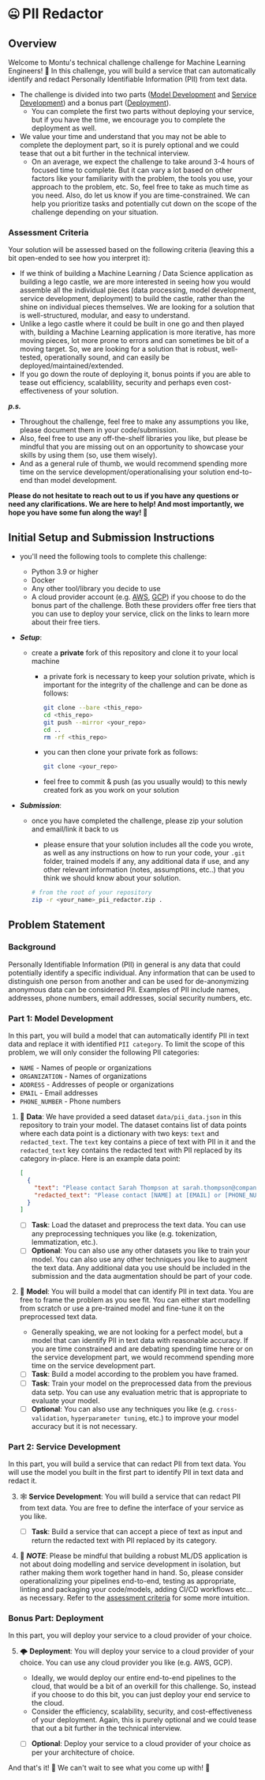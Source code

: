 # 🤐 PII Redactor

## Overview

Welcome to Montu's technical challenge challenge for Machine Learning Engineers! 🎉 In this challenge, you will build a service that can automatically identify and redact Personally Identifiable Information (PII) from text data.

- The challenge is divided into two parts ([Model Development](#part-1-model-development) and [Service Development](#part-2-service-development)) and a bonus part ([Deployment](#bonus-part-deployment)).
  - You can complete the first two parts without deploying your service, but if you have the time, we encourage you to complete the deployment as well.
- We value your time and understand that you may not be able to complete the deployment part, so it is purely optional and we could tease that out a bit further in the technical interview.
  - On an average, we expect the challenge to take around 3-4 hours of focused time to complete. But it can vary a lot based on other factors like your familiarity with the problem, the tools you use, your approach to the problem, etc. So, feel free to take as much time as you need. Also, do let us know if you are time-constrained. We can help you prioritize tasks and potentially cut down on the scope of the challenge depending on your situation.

### Assessment Criteria

Your solution will be assessed based on the following criteria (leaving this a bit open-ended to see how you interpret it):

- If we think of building a Machine Learning / Data Science application as building a lego castle, we are more interested in seeing how you would assemble all the individual pieces (data processing, model development, service development, deployment) to build the castle, rather than the shine on individual pieces themselves. We are looking for a solution that is well-structured, modular, and easy to understand.
- Unlike a lego castle where it could be built in one go and then played with, building a Machine Learning application is more iterative, has more moving pieces, lot more prone to errors and can sometimes be bit of a moving target. So, we are looking for a solution that is robust, well-tested, operationally sound, and can easily be deployed/maintained/extended.
- If you go down the route of deploying it, bonus points if you are able to tease out efficiency, scalablility, security and perhaps even cost-effectiveness of your solution.

**_p.s._**

- Throughout the challenge, feel free to make any assumptions you like, please document them in your code/submission.
- Also, feel free to use any off-the-shelf libraries you like, but please be mindful that you are missing out on an opportunity to showcase your skills by using them (so, use them wisely). 
- And as a general rule of thumb, we would recommend spending more time on the service development/operationalising your solution end-to-end than model development.

**Please do not hesitate to reach out to us if you have any questions or need any clarifications. We are here to help! And most importantly, we hope you have some fun along the way! 🥳**


## Initial Setup and Submission Instructions

- you'll need the following tools to complete this challenge:
  - Python 3.9 or higher
  - Docker
  - Any other tool/library you decide to use
  - A cloud provider account (e.g. [AWS](https://aws.amazon.com/free/?all-free-tier.sort-by=item.additionalFields.SortRank&all-free-tier.sort-order=asc&awsf.Free%20Tier%20Types=*all&awsf.Free%20Tier%20Categories=*all), [GCP](https://cloud.google.com/free?hl=en)) if you choose to do the bonus part of the challenge. Both these providers offer free tiers that you can use to deploy your service, click on the links to learn more about their free tiers.

- **_Setup_**:
  - create a **private** fork of this repository and clone it to your local machine
    - a private fork is necessary to keep your solution private, which is important for the integrity of the challenge and can be done as follows:

        ```bash
        git clone --bare <this_repo>
        cd <this_repo>
        git push --mirror <your_repo>
        cd ..
        rm -rf <this_repo>
        ```

    - you can then clone your private fork as follows:

        ```bash
        git clone <your_repo>
        ```

    - feel free to commit & push (as you usually would) to this newly created fork as you work on your solution
  
- **_Submission_**:
  - once you have completed the challenge, please zip your solution and email/link it back to us
    - please ensure that your solution includes all the code you wrote, as well as any instructions on how to run your code, your `.git` folder, trained models if any, any additional data if use, and any other relevant information (notes, assumptions, etc..) that you think we should know about your solution.

    ```bash
    # from the root of your repository
    zip -r <your_name>_pii_redactor.zip .
    ```

## Problem Statement

### Background

Personally Identifiable Information (PII) in general is any data that could potentially identify a specific individual. Any information that can be used to distinguish one person from another and can be used for de-anonymizing anonymous data can be considered PII. Examples of PII include names, addresses, phone numbers, email addresses, social security numbers, etc.

### Part 1: Model Development

In this part, you will build a model that can automatically identify PII in text data and replace it with identified `PII category`. To limit the scope of this problem, we will only consider the following PII categories:

- `NAME` - Names of people or organizations
- `ORGANIZATION` - Names of organizations
- `ADDRESS` - Addresses of people or organizations
- `EMAIL` - Email addresses
- `PHONE_NUMBER` - Phone numbers

1. 💽 **Data**: We have provided a seed dataset `data/pii_data.json` in this repository to train your model. The dataset contains list of data points where each data point is a dictionary with two keys: `text` and `redacted_text`. The `text` key contains a piece of text with PII in it and the `redacted_text` key contains the redacted text with PII replaced by its category in-place. Here is an example data point:

    ```json
    [
      {
        "text": "Please contact Sarah Thompson at sarah.thompson@company.com.au or 0422 111 222 to schedule a meeting.",
        "redacted_text": "Please contact [NAME] at [EMAIL] or [PHONE_NUMBER] to schedule a meeting."
      }
    ]
    ```

   - [ ] **Task**: Load the dataset and preprocess the text data. You can use any preprocessing techniques you like (e.g. tokenization, lemmatization, etc.).
   - [ ] **Optional**: You can also use any other datasets you like to train your model. You can also use any other techniques you like to augment the text data. Any additional data you use should be included in the submission and the data augmentation should be part of your code.

2. 🧠 **Model**: You will build a model that can identify PII in text data. You are free to frame the problem as you see fit. You can either start modelling from scratch or use a pre-trained model and fine-tune it on the preprocessed text data.

   - Generally speaking, we are not looking for a perfect model, but a model that can identify PII in text data with reasonable accuracy. If you are time constrained and are debating spending time here or on the service development part, we would recommend spending more time on the service development part.

   - [ ] **Task**: Build a model according to the problem you have framed.
   - [ ] **Task**: Train your model on the preprocessed data from the previous data setp. You can use any evaluation metric that is appropriate to evaluate your model.
   - [ ] **Optional**: You can also use any techniques you like (e.g. `cross-validation`, `hyperparameter tuning`, etc.) to improve your model accuracy but it is not necessary.

### Part 2: Service Development

In this part, you will build a service that can redact PII from text data. You will use the model you built in the first part to identify PII in text data and redact it.

3. 🕸️ **Service Development**: You will build a service that can redact PII from text data. You are free to define the interface of your service as you like.

   - [ ] **Task**: Build a service that can accept a piece of text as input and return the redacted text with PII replaced by its category.

4. 🎡 **_NOTE_**: Please be mindful that building a robust ML/DS application is not about doing modelling and service development in isolation, but rather making them work together hand in hand. So, please consider operationalizing your pipelines end-to-end, testing as appropriate, linting and packaging your code/models, adding CI/CD workflows etc... as necessary. Refer to the [assessment criteria](#assessment-criteria) for some more intuition.

### Bonus Part: Deployment

In this part, you will deploy your service to a cloud provider of your choice.

5. 🌩️ **Deployment**: You will deploy your service to a cloud provider of your choice. You can use any cloud provider you like (e.g. AWS, GCP).
  
   - Ideally, we would deploy our entire end-to-end pipelines to the cloud, that would be a bit of an overkill for this challenge. So, instead if you choose to do this bit, you can just deploy your end service to the cloud.
   - Consider the efficiency, scalability, security, and cost-effectiveness of your deployment. Again, this is purely optional and we could tease that out a bit further in the technical interview.
   - [ ] **Optional**: Deploy your service to a cloud provider of your choice as per your architecture of choice.


And that's it! 🎊 We can't wait to see what you come up with! 🚀